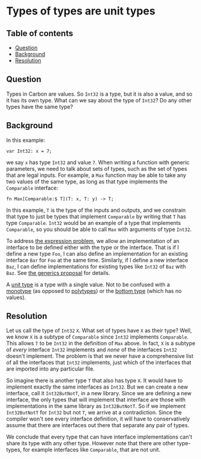 # Types of types are unit types

<!--
Part of the Carbon Language project, under the Apache License v2.0 with LLVM
Exceptions. See /LICENSE for license information.
SPDX-License-Identifier: Apache-2.0 WITH LLVM-exception
-->

## Table of contents

<!-- toc -->

-   [Question](#question)
-   [Background](#background)
-   [Resolution](#resolution)

<!-- tocstop -->

## Question

Types in Carbon are values. So `Int32` is a type, but it is also a value, and so
it has its own type. What can we say about the type of `Int32`? Do any other
types have the same type?

## Background

In this example:

```
var Int32: x = 7;
```

we say `x` has type `Int32` and value `7`. When writing a function with generic
parameters, we need to talk about sets of types, such as the set of types that
are legal inputs. For example, a `Max` function may be able to take any two
values of the same type, as long as that type implements the `Comparable`
interface:

```
fn Max[Comparable:$ T](T: x, T: y) -> T;
```

In this example, `T` is the type of the inputs and outputs, and we constrain
that type to just be types that implement `Comparable` by writing that `T` has
type `Comparable`. `Int32` would be an example of a type that implements
`Comparable`, so you should be able to call `Max` with arguments of type
`Int32`.

To address
[the expression problem](https://eli.thegreenplace.net/2016/the-expression-problem-and-its-solutions),
we allow an implementation of an interface to be defined either with the type or
the interface. That is if I define a new type `Foo`, I can also define an
implementation for an existing interface `Bar` for `Foo` at the same time.
Similarly, if I define a new interface `Baz`, I can define implementations for
existing types like `Int32` of `Baz` with `Baz`. See
[the generics proposal](https://github.com/josh11b/carbon-lang/blob/generics-docs/docs/design/generics/facet-type-types.md#implementing-interfaces)
for details.

A [unit type](https://en.wikipedia.org/wiki/Unit_type) is a type with a single
value. Not to be confused with a
[monotype](https://en.wikipedia.org/wiki/Hindley%E2%80%93Milner_type_system#Monotypes)
(as opposed to
[polytypes](https://en.wikipedia.org/wiki/Hindley%E2%80%93Milner_type_system#Polytypes))
or the [bottom type](https://en.wikipedia.org/wiki/Bottom_type) (which has no
values).

## Resolution

Let us call the type of `Int32` `X`. What set of types have `X` as their type?
Well, we know `X` is a subtype of `Comparable` since `Int32` implements
`Comparable`. This allows `T` to be `Int32` in the definition of `Max` above. In
fact, `X` is a subtype of _every_ interface `Int32` implements and _none_ of the
interfaces `Int32` doesn't implement. The problem is that we never have a
comprehensive list of all the interfaces that `Int32` implements, just which of
the interfaces that are imported into any particular file.

So imagine there is another type `T` that also has type `X`. It would have to
implement exactly the same interfaces as `Int32`. But we can create a new
interface, call it `Int32ButNotT`, in a new library. Since we are defining a new
interface, the only types that will implement that interface are those with
implementations in the same library as `Int32ButNotT`. So if we implement
`Int32ButNotT` for `Int32` but not `T`, we arrive at a contradiction. Since the
compiler won't see every interface definition, it will have to conservatively
assume that there are interfaces out there that separate any pair of types.

We conclude that every type that can have interface implementations can't share
its type with any other type. However note that there are other type-types, for
example interfaces like `Comparable`, that are not unit.
